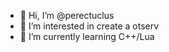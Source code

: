 - 👋 Hi, I’m @perectuclus
- 👀 I’m interested in create a otserv
- 🌱 I’m currently learning C++/Lua

<!---
perectuclus/perectuclus is a ✨ special ✨ repository because its `README.md` (this file) appears on your GitHub profile.
You can click the Preview link to take a look at your changes.
--->
